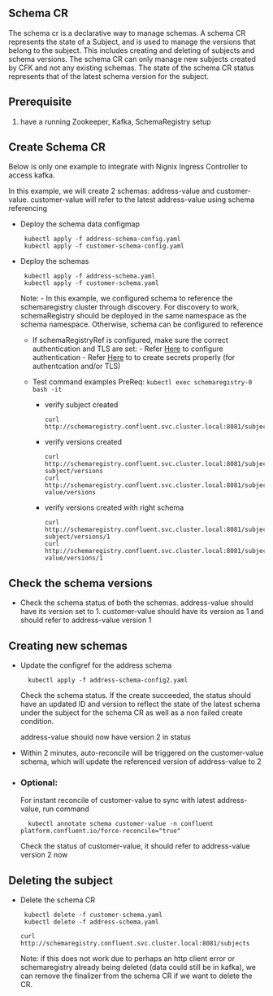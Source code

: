 ## Schema CR

The schema cr is a declarative way to manage schemas. A schema CR represents the state of a Subject, and is used
to manage the versions that belong to the subject. This includes creating and deleting of subjects and schema versions. The schema CR can only manage new subjects created by CFK and not any existing schemas. The state of the schema CR status represents that of the latest schema version for the subject.

## Prerequisite
1. have a running Zookeeper, Kafka, SchemaRegistry setup

## Create Schema CR
Below is only one example to integrate with Nignix Ingress Controller to access kafka.

In this example, we will create 2 schemas: address-value and customer-value. customer-value will refer to the latest address-value using schema referencing

- Deploy the schema data configmap

       kubectl apply -f address-schema-config.yaml
       kubectl apply -f customer-schema-config.yaml

- Deploy the schemas

       kubectl apply -f address-schema.yaml
       kubectl apply -f customer-schema.yaml

    Note:
      - In this example, we configured schema to reference the schemaregistry cluster through discovery. For discovery to work,
        schemaRegistry should be deployed in the same namespace as the schema namespace. Otherwise, schema can be configured to reference

     - If schemaRegistryRef is configured, make sure the correct authentication and TLS are set:
            - Refer [Here](../../../design/templates/common/authentication/rest_endpoint/authentication.md#Rest-Client-Side) to configure authentication
            - Refer [Here](../../../config/samples/README.md) to to create secrets properly (for authentcation and/or TLS)


  - Test command examples
    PreReq: `kubectl exec schemaregistry-0 bash -it`

      - verify subject created

            curl http://schemaregistry.confluent.svc.cluster.local:8081/subjects

      - verify versions created

            curl http://schemaregistry.confluent.svc.cluster.local:8081/subjects/address-subject/versions
            curl http://schemaregistry.confluent.svc.cluster.local:8081/subjects/customer-value/versions

      - verify versions created with right schema

            curl http://schemaregistry.confluent.svc.cluster.local:8081/subjects/address-subject/versions/1
            curl http://schemaregistry.confluent.svc.cluster.local:8081/subjects/customer-value/versions/1

## Check the schema versions
- Check the schema status of both the schemas. address-value should have its version set to 1.
   customer-value should have its version as 1 and should refer to address-value version 1

## Creating new schemas
- Update the configref for the address schema

        kubectl apply -f address-schema-config2.yaml

  Check the schema status. If the create succeeded, the status should have an updated ID and version to reflect the state of the latest schema under the subject for the schema CR as well as a non failed create condition.
  
  address-value should now have version 2 in status


- Within 2 minutes, auto-reconcile will be triggered on the customer-value schema, which will update the referenced version of address-value to 2
  
- ### Optional: 
  For instant reconcile of customer-value to sync with latest address-value, run command 

        kubectl annotate schema customer-value -n confluent platform.confluent.io/force-reconcile="true"

  Check the status of customer-value, it should refer to address-value version 2 now


## Deleting the subject
- Delete the schema CR

       kubectl delete -f customer-schema.yaml
       kubectl delete -f address-schema.yaml
       

  `curl http://schemaregistry.confluent.svc.cluster.local:8081/subjects`

  Note: if this does not work due to perhaps an http client error or schemaregistry already being deleted (data could still be in kafka), we can remove the finalizer from the schema CR if we want to delete the CR. 
